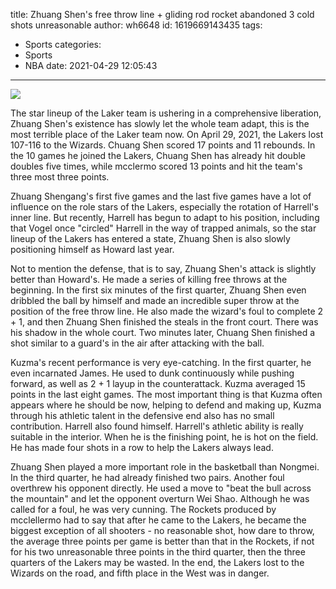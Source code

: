 title: Zhuang Shen's free throw line + gliding rod rocket abandoned 3 cold shots unreasonable
author: wh6648
id: 1619669143435
tags: 
- Sports
categories: 
- Sports
- NBA
date: 2021-04-29 12:05:43
---
![](https://p3.itc.cn/q_70/images01/20210429/3cb8f1260c124a7fb0836c043531283f.jpeg)


The star lineup of the Laker team is ushering in a comprehensive liberation, Zhuang Shen's existence has slowly let the whole team adapt, this is the most terrible place of the Laker team now. On April 29, 2021, the Lakers lost 107-116 to the Wizards. Chuang Shen scored 17 points and 11 rebounds. In the 10 games he joined the Lakers, Chuang Shen has already hit double doubles five times, while mcclermo scored 13 points and hit the team's three most three points.

Zhuang Shengang's first five games and the last five games have a lot of influence on the role stars of the Lakers, especially the rotation of Harrell's inner line. But recently, Harrell has begun to adapt to his position, including that Vogel once "circled" Harrell in the way of trapped animals, so the star lineup of the Lakers has entered a state, Zhuang Shen is also slowly positioning himself as Howard last year.

Not to mention the defense, that is to say, Zhuang Shen's attack is slightly better than Howard's. He made a series of killing free throws at the beginning. In the first six minutes of the first quarter, Zhuang Shen even dribbled the ball by himself and made an incredible super throw at the position of the free throw line. He also made the wizard's foul to complete 2 + 1, and then Zhuang Shen finished the steals in the front court. There was his shadow in the whole court. Two minutes later, Chuang Shen finished a shot similar to a guard's in the air after attacking with the ball.

Kuzma's recent performance is very eye-catching. In the first quarter, he even incarnated James. He used to dunk continuously while pushing forward, as well as 2 + 1 layup in the counterattack. Kuzma averaged 15 points in the last eight games. The most important thing is that Kuzma often appears where he should be now, helping to defend and making up, Kuzma through his athletic talent in the defensive end also has no small contribution. Harrell also found himself. Harrell's athletic ability is really suitable in the interior. When he is the finishing point, he is hot on the field. He has made four shots in a row to help the Lakers always lead.

Zhuang Shen played a more important role in the basketball than Nongmei. In the third quarter, he had already finished two pairs. Another foul overthrew his opponent directly. He used a move to "beat the bull across the mountain" and let the opponent overturn Wei Shao. Although he was called for a foul, he was very cunning. The Rockets produced by mcclellermo had to say that after he came to the Lakers, he became the biggest exception of all shooters - no reasonable shot, how dare to throw, the average three points per game is better than that in the Rockets, if not for his two unreasonable three points in the third quarter, then the three quarters of the Lakers may be wasted. In the end, the Lakers lost to the Wizards on the road, and fifth place in the West was in danger.

